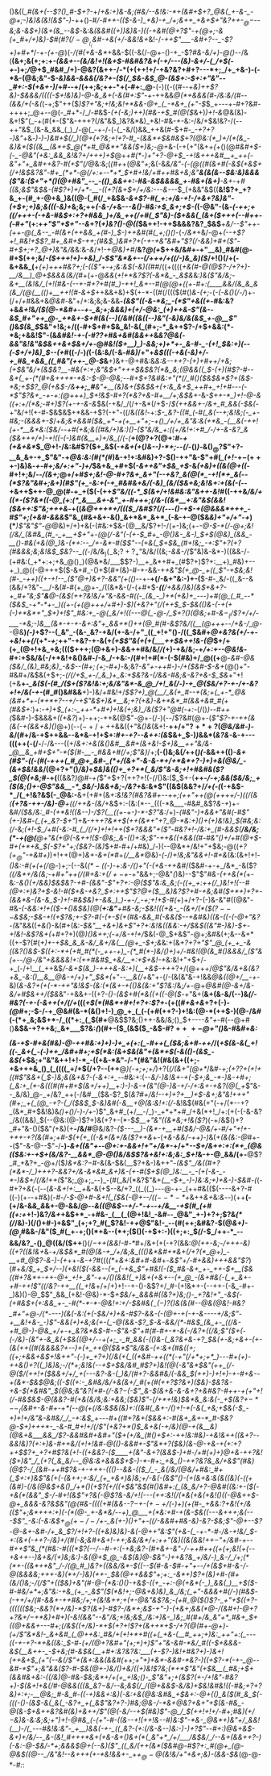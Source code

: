 ()&((*_#(&+(--$?()_#-$+?-*+/_+&:+)&-&;(#&/--&!&:-*+(&#+$+?_@&(_+-&-_-@+;-)&)&(&!(&$"-)_-++()-#_/-#++-(($-&-)_+&)-+_/+;&++_+&+$+"&?++-$_@-$--&;&-&$+)(&+(&_--&$_-&:&*(&&#((+)_)&)&_-)((-+&#(@+?$"-+(@+;-&(+_#+/+)&)-$_#(#$?(/-@__(_($_&_#-+&(+/-&&!_&+*&!-/_-++$"___-&#+?--_-$?+)+#+*_/-+_-(+-@_)(_-/(#(+&-&*_+&&-$((-&(/-@+-()-+_-$?_#&-&/+)-@()--_/&(__(&+;&(+;+:+_-(&&+*--(*&/&!+!(&+$-#&#&?&+(-+/---(&)-&+/-(_/+$(-+_-)+;_/_@+$_#&#_/+)-@&?(&++-/-*(+(++!+/-+&?&?+#+?---*+;_/+_+&-)-(-*&-(@&;&"-$_-&)&&-&&&(/&?+-($(/_$&-&$_@-(&$+:-$+:+"&"--_#+:-$(+&+-)_/+#--+/(++;&;+_+_-*+(-#+:_@__-(-)((-((#--+_&)++$?&)-$&&&/((((-$+!&)&)-@-&_&+(-&(#+:$"-+-_++&&_@(*+&&&(#-/&:&/(#_-_-(&&/+(-&(_(-+;$"++($_)$?+"&;+!&;&!+*&&-@+_(_-*&+_(+"-$_$_+---+-#+?&#-++++;_@+--@(-_#+*-/_/-#&$-*(+(-&;_)_++)(#&-+*_$_#(@($_&+)_)+!-&_@&(&)-&+!$"(_-+(#(*-($"&-+++?(/&"&$_)&?&*&)_+&!-#&-+-&:-/&/+$&!&?-/(--++"&$_(&-&_&&_(_)_/-@(_-+-/-(-(_-&/()&&_++&(#-$+#-*_-+?+?-)&"+*&_-)-)-)&#+$(/_)(@+(+?&;+!+?-#_-(&&*+$&#&$+?(@&:(*_)+/(*(&_-&)&*($((&__(&*+$_@(*+#_@&*+"&&($+)&;-@_+&-(-+(+"(&+_+(_+()(@_#&#+$-(-_-@&"(+&:_&&_&!&?+/+++)+$_@+_+#(*-)+"+?-@+$_-+!&+++&#__+_++(-&"+"+_&#++&?-#(+$"(/_@&:&;(*(#+*+(_@&"+;_&(-&*&/&"-(-$(@($(#(&+#(-&$(+&$+$($_/+!&$&?&"-#+_(*+*-@(/+:+--*+*_$+#+!&/+#+_+#&+&;&"__&_(&(&--_$&:&)&&&($"&:($+"+*()(@+#&"_--_-(()_&&++:-#&-&$&&&&_+-#&+(&+)__-&+*-+_#((&;&*$"&$&-(#$?+)+/+*-__-((+?(&+$+/+/&:---&---*_$_(+&&"&$((__&!$?+_+?&_+-(#_+-@+&_)&((@-(_#(/_+&$&*-&+_$?-#(_+:+/&-+!-/+&+?&)&"-(+$+;+)&;&_((_$($-_&)+*&;&;++_(-&-/+_&---_&()-#&:+$_&+;+$-(_(-@&"-(&*-(-++;_+_((/+++-(-+&-#&$+:+?+#&&_)+/&_++(/+#(_$"&)-_($+&&(_(&+($+++(--_#+*_+-(-#+"_(+:+*+"$"+$+"--&*+?(_+)&?()-@((_$&++!-++$&&&?&?_$&$__+*&/--$"++-(++-@(_&--_-#(&+(++&&_+(#-)_$-)++&#(#(_+;()()-*(-_/&*_+&/-@+*(--+$?+!_#&!+$$?_#+_&#+$-++;(#&$_)&#+?+(-+-+&"&#+"$?(/-&&)+#+($"-#+$+;+?_@+)&"&/&*&:&_-&_/+!-+_@&)+#_/__&?_@(+_$++&/&#+-+"__&)_#&#(@-#+$(++;&/_-($+++!+)-+&)_/-$$"&*&+--(/+++/+((/-)&_&)($_/+!()(/+(-&+&&_(__+_(+)+++#&?+;(-(($"+-+;&:&$(*-*&)(*(*_#_#_/((+((((_+&(#-@(@$?-/+?+)-__/&__)_@+$&&&*(*&/(#_+(+-@_&&_(_+!+*&?$?(-&*&_-_&$&_&:_)&($"&/&;-&+__(&!&/_(+!(#&-(--+-#+?+#(#_)-++!_&+--#(@(@+((+-#+:(____&&/(&_&_&(&_/(@(__(()+__++!(#-&+$_++&&+&)+$(+-*-((#(/((($(#()_&-(+;_-(_-(-&()(/-/_)+-(/+/_+_#&&+&_@&#-_&"+/+:&;&;&-&&__-*(&$"((-&-*&;_-(*$"_+&(_(+*-#&:&?+&_&+!_&_/($(@-*&#+--+-_&;+;&&&)+(+/-@&:_(+)++&-$"(&--&$_#+"++_@-_+*&+-$+#(&(--)(/&#((&((--)&"(-&)&/&(&$_+-@__$"()_&_$(&_$_$&"+!&;+/((-#+$+#+$&_&!-&(_(#+;-*_&++$?-/+$+&&:(*-*&;+&&!$"-$($&_&#&!-+-(-#$?$?+#&+&#(&&++_&*&?_@&(-&&"&!&"&$&++&+$&_+/+*-@_#&!($+__)_)-&&;+)+*+-_&-#-_-(+!_$&:+)(--(-$+/+)&)_$--(+_#((-/-)_(_(-(&:&/(-&_-#&)_/+"+_&$(((-+&(-&)+/-+_#&_+&&_((_#&"(++-_@-$_&__+)&+-@+#&:&*&:&--++?-$($+)+#+_+/_+&;(_+$&"&/+(&$&?__-#&(+:+;&"&$+"+++$&$&?(*&_&;(@&&((_$-_(+_)(#$?-#--&*(_+-(*(#+&+++*-*&:-$-@-@&;-_-#+$+?&#&:+"(*(/_#()($&$&*$?+(&$-*&;+$$?_@(+&$-/&__++;_#__&"+__(&)&+($&$&+(_+:_&_&+$_++#+_+!+#---(-*$"$?&+_-+-+:(@+++)_$+!&$-#+?(*&?+&-#+__/+;&$&+-*&-_$++-*_)+!-@-&((+:+/(*&;-#+)$?(_+_-+-&-&_$&(-+&/_/(/+-&*(/+$-/_$(++&&+-/&+_#_&&(-$&(_-+"&/+!(+-#_-_$&$&$+*&&-+$?(-+"-((/&_((&!_-+:_$-_&?-((#_(-#(_&(--+;&!&;(-_+-#&;-(&&&+-$_/+*&;&+_&&#($&_+*-+(+__+"+;-+()_/+/+_&"&:&(+*&_-(__&(-++!(+-*__&*&:($&/--+#(+&;&((#&/+)&:_)()-($"&/&_+:((+/&!+:+#_/-/+-&-&?_&($&+_++/+)-_+!((-(-)&#(&__+)+/&_(/(-(*__+$(@$?+?(@+:_#-+(+&+&*_$_@+!-/&:&#$?($+_&$(-_+&*+(+*_(_)&--)-*+;--(/-_()_)-_&$()_@$?$"+?-__&_&+-+_$"&"-+_@&:&:(#(*(#_)&-+!+:&#&)+?-$()-++"&-$"+#(*_(+!-*+$-(+++$-)&)&*-*_+-#+;&/+:+"-)+/_$&+&_+#+$(_-&++&"+$&_+$_-&*(+&)+((_&_(@+((*-#+!+;&/-_-/(&+;_@+/+#_$+;&!-@-#+?&+_&+"(--+&?_&(@(*_-+!(*+_&(--(*$?&"&#+;&*+)(#$"(+_-&:+(-+_#&#&+&/(-&)_(&/($&+&;&!&*+:+(&(-(_--+&++$++-@_@(#-+_+($(-(++_$"&/((-*_$(&+/+!&#&:&"&++-&!_#((-++&_/&/+((*-($?&*((-@_(+:(*_&___&+-&"_+-#+++;(/&-((&*__+:&"&$(&&!($&++:$"&;+++&_-+((*&*_@+++*+/((($_/&#$?(/(--_-*()-_+$-+(@&&&*+++_-#$"+;(+&#-&&_&*$"&_(#&+&+-&()_&+*&*_&+*_(-&-+-@($&_&)+"+/+"-+_)(*___)$"&"$"-@_@&)+/+)+&(-(#&:+$&-(@__&/$?+!-/(*+*-)&;(+-*-@-$-*(/-@+;&!(/&/_(&#&_(#_-_+__+$+"_+-_(@(/-_&"(-(+-$_#+_-@()&-_&-)_$+$(@&)_(&&_-__()-#&(+&(@_)&-(*+:--_/+-&*-#($$"--(+&(_$+$&_(#+!&;_-+:$"+?_(+?(#&&&;&;&!&$_$&?--_((*-/&/&$_)(_-$&;$?+?_+$"&/&/((&;_-&&-/(_$"&)&-&*-)((&&-/-(+#&:(_+*+:+;+&_@()_)(@&*&/___$$?-)__+_&*+#+_(#$?+)$?+:__+)_#&)+--+_)_@((-@+++$($-&+#_-()+$(#+(&)-#-+-&&-+*+_&"_$(+_@-_+((_$"_-+$&;&!(#-_-++)((+-+!--_($"_@+)&_+?-&&"(+((_)-*-+-__+(/-&+"&:-)+-(__$-#-_&/-((_&--&(&&/+?&"-__/-&(#-#(+_@+-_/((&*&-(/-(+#+$-*__((___/_+&_&/_)&)(_&$+&+?-+_#+"&;$"__&__@-(&$(++?&!&/+"&-&&-#((-_(&_-_)+*(+&)+_---)+#(@_(_#_--*($&$_-+*-*+-_)((+-(+(@+++/+#+)-$_)(_+_&?+"(/(++$_$-$&(()&-(-+(+(-)+*&*+"_$+)+!$"_#&:+_-@(_&/+!((---@(_-@-/_$+?()(@&;+#-&_$-_($_/$?+/+/-___-*&;-)&__(&*-+-+-&+:&"+_&&+*()++(@_#(#-&$?&/((__(@++_+-_-/+&-/_@-*-@&__)_(-)_+$?--(_&"_-(&-_&?-+&/(+-&-/+"_((_+!+"()-/((_$&#+*_@_+&?&(+/-*+-+_&!_+_+(/_(+*-_+;_++"-+&?-+-&(+_(+$$"&(+(+(___++$&++!&-(@_$+/+(+_(@+!+&_+&;((($+++;(@+&+)_-&_&++#&/&/_/(_+)-+&/&;-+_/+:+--@&!&_-#+:+$&/&(-/+*&!+&()&#-/-&_/-+&:-/(#+!+#(*-(-$(#&)+/_@((+__@-*&#-@&_($&/_(&)_#&;&)_-&$--(#_$+;($+;-#+)-*&;&?-*&"+_-++#-)-/+_($&#-$-&+*(@()+"-#&#+/&$&(+$+;-*(/(/+$_+-/_&_)+_&:+$&?&-(/&&-#&;&-&?+&-$_$&*+"+!(+&__+-*_&($(-(#_/($+($?&!&:+;&/&"&*-&_@_/+!_&(/-)-+_@($&/+?-+-/+-&?+!+/&(-+-*(#_#()&#&&__+)-)&/_+_#&!+/_$$?+)_@(__/_&(+_#--+(&;+(_+-*_@&(&#+*+-(*+*+?--+/-+$"&$+)&*__&;+?(+&)-&+*&*_#(&&+&#_#(+(#&$+:_)+:-*+)+$_(+:-_++-*+#+)+!&(+;&)_/&($?+"_@_#(-+:-*(/()_)_--#_++(_$&#-)-$&&&+_((+&?_)+)-++;_-_++&(@$"-@+-(/-)(--/$?&#(@+-(_$"$?-+-++(&(&(-*+(&&+*&)()_@+)(--$(-+/+++$&&((+"&*()&*(&+!-__++/+"$?+*+?($_@&/&#-)-&_/(#+/&-+$++&&--&*&-+!+$+:_#+-+?--&++:(&_$&+_$-)_)_&&*(_&?&-_&-+---(((++(_-_(/-__/-/&---((+/_&+:+&(&()&#__&#+(&+&!-$+)&__++"&/&-_@__&_+#+$+"-*($(#-__-_#&&+#(/+;$"&)_/+;__(-()&;&(_/_++(_)(_-&&++$($()_-&+(#$"-((-(#(-+++(_#_@+_&#-_(*+/(&+"-&-&-*+/+*&*+?-)+)+&(@&/_-(&+$&!&&_/(@+?+"()_/&)_+_$&)&(()+_+?+*(_&/$"&-&;+!+#&#&($?_$(@(+&;_#-+(__((&&?_)_@_#-+(_$"+$+?(++?+!(_-(_/()&:($_$+-(__++*-/_-+;&&($&/&;_+($(_&;()_+-@$"&&__-*_$&/-)&_&+&;-/&?+*&:&*$"((&$(&&?+/_/+(-(_(-+&$-*_/(_+!&?&$(-_@&:-__&+(+#+(&_+:&!&?(#&?&#+--++;(++"++(@(++++/-)(*(/(&(__(+?&-++-/&)-@__+((/++&-(*&/_+&$+:-(&:(*--_(((-*&___-#&#_&$?_&-+_)+-&#_/($&/&:_#-(+*&!((&--)-/$?(__((+-+-)-*-$$?$"&:_/+)-_(#&"-)+*&&+"&#(*-#$"(+-)&#-(_(+_&?-$+"_)+&-++_+?&*+$(++(&*+"+?_@-*&:+)()+(+)&!&)_$(#&;&:(/_-&;_(+!-$_/+#(-&:-#_(_/(/+)+!+!++($+?&&&"+($"-#&?+!-/&:+_(#-&&$(__/&/&;(*-+(@(__@+"&___(+_@(-&++!($-@&;_&-(()+:&;$"-++*&*((+&&((#-#&"()+/+#(@+$-#+(+*+&_$(-$?+"+;($&?-(&)_$+#-#+/+#&)_/-)(--@&*+/&!+"+$&;-@((_$+?(+_@$"-+&#+)_)+!++(@+)_&+-&+(*_#+_(/__&*_@&)-*(*-/_)+!&;&"&&+!-#+&_(&:(&+!+!_-()&:-#(+(+(/_@-)+;-(--&(_$(*-(($-)_-+:_&-/()+"(-(+&-++&#_/($&#-+-+_/&*_-&($?___((/&*+/&(&;_-+#+"++(/(#+_&:+$(/+-+$_-+"&&+;-@&"_(_)&)--$"$"_#&-(++&(*(_+-&:-*&_()(_+/&_&)_$&$&?-_+#_-(&&"_-$"+?+:-@($$"&:&_&;(-((+_+:++(/_)&!+!(--#(@+:+)&?+$_-&!-#($+&-+&?_$+:++$"$?_@+_($__&)&?$?+#-+&;&#($+*+)+?+-(&&*&-(&-&_$-)+!-#&$&)+-&&_)_)-+-/_-+;+!+$-#(*+)+/+?-(-)&-&"_#_((@&"-#&*_-(_-&&:+!+(($-+()&$&)(@(___+:&"__+#&-&;-$&!(((+&-_-(&+/(*($(_$?---$&$&;-$&-+!(+$?&;+-$?-#(-(+-$(+(#&-&&_#(-&&($--+&_#&)((&-((-(-@+"&?-_(*&"&&((_+&(_)-&(#+(&:-*_$&"__+&+)&+$"+?+:&!&((&&:_-+/_$&$((&"_#-)&)-$+-+!&!-&$?&+(*+#+?+)(@_)()&++;(-+/&-+!+/_$&(-@_$+&$"-@+;&#&(+;&--&+*((+-$?(#(*_+_)+-+$&_&_&-&/_&+/&(__(@+_-$+;&*&:+(&*+?+?+"$"_@_(+_+_-&((&?()&$-$((+:-*+(+#_#(*(-_++-+)_-(*_#(*-)&/()+)+/-#&!(@(&_#()&&&/_($"&(+--/_@-/&"+&&&&!+:(++#&#_$_+&/__+:+$_+&!_-+*&:&!+"+$+/-+_(-/+!__(_++&$_/-&+$(&_)-+++&-&:+)(__+&$-++_+?+/(@+++/_@$"&/&+&(&?+&_-&:()__&__@&-+/+)+"_$&*(_+"-*-__&(/+*&"+-(/-(&(&"&-+!&&_@&((@+/__-+-_&)(_&-&?+(+(-*-++"&!&$-(&:(*(&+-+(()&(&:+"$?&:_/&;_/+-_@+*_@&#(@-&+/&_-_&/+#_$&++/($&*&"-+&&+-((+?-_()-(&$+#(*&((+((-@($_-+"&+(__&+(&-&/(--)&*(/-#&?(-+-(*_-&++(+/(/+_(((_+$(*(#&*+#+!+?+:$?+_-(+((#_+&+&_+?+(-)_-(@_#+;-$-/-+_@&#(&-*(&()+!-)_@_+_(_(-(+#(++?-)+!&:(@-*(++$-)(@-/&#(-(*+_&;&$+*-/_((*+:_(_$(#+__@&$$?&;()++-&&/&;()_$+----_&"+_-#(--@+#()__&$&-+?++&;_&+___$?&:_(_)(#+-($_(&$($_-&$-#$?++____-+-$_@+"()_&-#&#+_&:(&-*+$-#+&(#&)-@-++#&:+)+)-)+_+(+:(_-#++(_($&;&*+#-++/_/(_+$(&-&(_+!((-_&+(_-(-)++_/&#+#+;+$(*&:(&+$&(&"+(&*+$(-&(()-(&$_-&$(_+$&;+"&"&++!+!-*_-((+&-*&"-/-*(#&"&!(#&(&+((+;-+&+++&_()_(_((((_+/+$(/+?--(++__@_)(-+;+;+/_)+?(_(/(&+"(@+*_/&#-*+;(+$?$?+(+!+((#$"&&+(_$-)&;&(&+&?-(-&+:+_-*-#&:+:(--*&/-)&!&+-+_(-$+;&_-*-)&-+#+;(_&:+_(*-&(((#(#+#+$(&+/_++)__+:_)-)-&-+(_&"(@-)&-+/-/+:_&+-_+&?(@(_+*$"&--_&/&)_@-_+/&?_++(-/&#__($&_-_$?_$(*&?_#+/&!--+)+?+__)+$-&+;&"&!+++"(#+;_+(_(@_-+?-(_/($&$_$_-&)_&_#(-&__+_@_(&:&!+:(/-*&!&$(#&(+"(-+/(*--+?_(&*_#+$&!&)&*()+_()_/-)-/+*-)$"_&+#_(+/__-/_)-_+*+*+#_/+&(*+!_/+:(+(-(-&-&?_/&((&&)_$(--@&:(@-)$?+)&(+?+-(*-$_$__+"&"((&*&;+!&($?_)(-+/&$()+?_#+"&-()($&"_(_+&)(+__-/&/_#___@&/&?-_($---__)-(&*-+__+#($&/-@&/+_-#_/+"+!+-+*+-+?(&(#+;+#-$(+(+_((-&*(&+/&($?++&_+-(_+&-&&/-++)-)_&(+_(&(&:-@_#+--($"-&-@--$"-/__-)-_&+((&"+--@+:+-&&+!+"+/&*-_+/+*_--$+/&++:+:(*+_(@&(($&:+-+$+(&/&?-__&&*_@-@()&/&$$?&+&!+:&;&:_$+!_&-+-@_&&/(+-__@$?_#_+&?+_-@+/($_)&+&:$?-$_#-&(&-$&(__$?+&-)&++"-_(&$"_/&((#+?(*&*-/_)+++?-&&?+/&-&*&#_&+)&-(+-#($+$(@_)&:__-_-(+(-&-_-*-)&$+/(/&!++(_$"&;_@+;_--)_-(#(_&/(*&?$"&+_(__-$+_-)-)&:&;+)+&-)-$&#-(_(-#+?+*&*(_-_(--(_&-&+!+:__+_&-&(+$--&/+?_((_((_)---@-+-_(++#&(($(----&+?-#((-)(+--+#&)(-_#-/-$-@+#-&+!(_($&(-@+--/($(--*-*+$_&++_&+_&:_&_--)(++__(-(+/&-&*&_&*&+-@-&&/_@-_-*&((@&$--+/-*-+--+/&__-+$(#_(+#((+:+*+!-)&?_/&+_+&$+*_-+#&-_(__(_(@+!&!_-&#--_@&"_+-)+?+;$?&_(*(/_/&)-)(/()+#-)+&$"_(+;+?_#(_$?&!-+_+_@$"&!-_--(#(++;&#&?-$(@_&+)-$(@__($_#&&-/&"($_#(_+-+;()(*+&--(*+;($()(-+$+:-)((+;+:_$_(_/-$_/++-*_--&&/&?_-()_@((&/($++__()(/_$-$++(&&!-#-*_#+/&+(+(-+?(&&:_@(++-&;-/+++-&)((+?((&!&+_&_-+/&$&*_#(@(&-+_/+/&;&_((()&*&#+*&+(/+?(*_@+)_-__+#_@$?-&-)-(+_++-_&-+?_#(((_(*_+_&+:&#+#-&_#+-_&$"+/-#+&&)+++&&"$?_)(#+*&/_$_+_$+/-_-)(+&!($(-&&--(+_(-+&_$"+#&!(-($_#&-&+_+-_++-$_+__($&((#+?&*+-++-@+_+!+_&"-++/()(&&!(_+)&+(+&+--(+_@_-(&+#&(-(_+_&+-+#-++!$"_((/&?-++__((_+!&*+/+/+)+!--+-()-&$?+/_#-(+!&*+-(--++-(-&_-#+-_)&)()-@_$$"_&&_(+&!-@&)-*-$_+___$&/+_&&&#((&?+)&;()-_+?&!+"_-&$(-(_+#__&$+(+:&&_+-_-#(*-*-*-@&!+:+/-$&#&$(_-(-)$?()&*(&(#_--@&(_@&!-#&?_#+"+*_@-/(*--_--)(&(-&:(+_(-$&/+)+&-#$?-&&-(-(@+-+(_-+-&*----+/&;$"-+__&!+&-_-)$"-&_&(+_)+*&;&(+-(_-@(&&*-*$?_$-&-&&/(*-#&$_(&_+-_((/&-+#_@-)-@&_+/+-+_&?&*&$-#-__-$"&-$"+#__(#-#+_-*-_&(-/&?+((/&;$"($_+(_-(-/&)-(&"+-&_&(+$&((@+/--+(+;_-_#_&&(-(()&-(_&?&+&-+?_$&(+-&;+&+-(__+-_(&(++((#(&&&&?+--)+(_+_++__@__($&*$"&/&&-(+:&+(#&_((+;((+;+&&+&$+!&++"-(-)+_+?+)(/&(+(_((*&#-++((*(-+"(/+*+;+*_)---#+(+)-++&()+?((_)&)&;-/(*+;&!&(--+$+$&/&#_#$?+)&!(@(-&"&*_$&"(++_(/-@($_/(_+_+!_+($&&+/+/_+(---&?-&-(_)&/(#+?-&&#&/(-&&_$(++)-)+!+)-+-#+&--+*(*&*-$&$_@&;((-$((+:-_&#&/&/+&(&+/_#(+(#(++?$?&_+)($&)-$&?&-+&-$(*&#&"_$(__@&;&"&?(*_#_-(/-&$?-$(-$"_&-$__(&+&-&-&+?_+&#&?-#++-_+_(*+"+!(/-#&$&$-@(&&?-#(+&(&/&;&:+&&;($&)$"-*(/+*+!&)_$&*&_&:&(-_+$_(&?+$-*--_(($&#+-_&-#+-+*(--@(+(/&:&$&(&)+:((&#(_&+-/()+!-*(-&(_+&;+$&(_-_$_-+)+!+/&"&-&#&/_/_-+:&$_+__---#+((#+?&_+_($&&+:-#(&+_&+-*_#-$&?_@-$+)+++*-_-&-#_#+!+/(/$"(+&?+*()_$_&+&(-+/&)(@-+(&__&)(@&+&___&&_/$?-&&#&#_+&#+"($+(+/&_(#()+$+:-++!&:_#&)-+&!&++((&+?-_-&&!&)$?($+:+)_&-#_+_+&/(_+!+!&#-@(_()-_&_&#+-$"&*+?($&)_(_&-@-+&-_+_(+:+?+_+$$?+_+?+#$?&*(*+!-(_(+&&?-(_$____+(&"-&+?(&&$-)+#-/+#_(+)+)_@+&-++?&!($+)&"_/_(+?(_&_&/--_@&:&+&&&$+$-)-*-#+:_+&_()-++?&?&_&/+&$"(#&)(@$?-/_(&#-++#$?&-+-+++-((()-*-&&*-(($_/_-_&(/&/(@&/+#&:_#+(_$+:+)&_$"&(+(-(&++;+:&/_(+_+&+)&)&;+/-&(-(&$"()-(+(&+&:&*(&((&*_)(-((+(&#_)-*(/&_(@&$+&()_/+*()(+$?_(+/($($+$&"&$(#()_&_#+:(_(*&_&/+?-@&#((&:+-($(-+&(*(&&"_$-/-#+!(&$"+?&(-@$?&-&/+!(__---(++:&!_(_/(*&(+__&(+&!()(*(-_@&++$-@+_&&&-&?&$&"(@(#&-((((+#(&_&--$?-$+-($+-+/($-)+)(+(#-_+&&:$?+$&!(*+/__&__((*$"+;&*+++:+)(-(*(@-_+-&*&/--+)_@___+(*&:+#-+(&-$&((*_---_&+++;&*(--_-$$"_-&:(-&:&$+$_@(+-/-/+$_-_&(+-)(*_)+"+-_((/-&&#+#&-__&)-*&?-$&;$"-@+-_-$?-@-&+-&#-/+_&_$?_/+!+?-((+&)&)&)-*_&(_-@+_+"&:$"(+&-(_-+-*-#-/&-+!&/_$-*+:(*&+(-_++?-/&)__+/(#(-&;&#+&+!-++;_&&/&*_/+:+_+"_(&)(*(&(&&!+$+-$"+/&#-_+--#++$"&_(*(#&:-#(((*$?(--/_--#_-+:(-+_&;&?-_(#_+&+-*&"-/-++#++((+(+;&!(+(--+&++--)&+&/(+_)&;&:_)-_&_(@+$_@_-&$_(&)_@-$&"-)++&?&_+/&/-)_&-/_/+;(*(*+-((&*+*&"_/-/(@_#_)&?+((&&/&*-$(_(--$(#-&-$_#-_+"+--/+(&$+#-&-/-@(&&&&;+++-&)(*+/-)&)(++-_$_&(@++&&$"+;+:_-&*+)$?+(&)+#-*(*_#+(&/()&;-/(/$"+(($&)_+&"(#-@_-(*&:()()-+____&$-((+_-+:-@(+&*(-_)_&&(_)__+$($-#-#&/+*+;&"&:-+&_(+_-_&$"($(*&!+;-@&+&)&)_&_/&;(_+"-&&&+#(/-)(#&$-(_-++_/+/(#-&&+-++#&;_/+;+*(_&!&++;+(+-_@&"&*$?&;-(+#_@($()$?-_+"+$((+?-(((((($&;-&&?(*+/&)-*$?(&+)-#$?-/&*+;&$-_+"-)-(+&+;&&(*_@-/_(&#+!-@+?+?&$+/-$+*&)+#+)(-&!_(&*&"_-_-&"_/&;+!&;&$_/&:+)&-_)&;_#(#+/&_&"+*_#&+_$+((@_+&*&+__---#+;(__/&$((+/&)-*+$(*+?+!$?+(&++*+$-/+?(@(#+*-@+)-(+/$"&*&!-_&+&#_(_@++&:_#&/+(+!+*+#((+(_+&-(__#_++;+)&:_++"+:(_---((-+-+?-*+&((&:_$-#-(+/(@+?&#+"(*+;+)+)$"+"&-&#-*&/_#((-$_+&&&-&$(__&++-_-$_+&;(#-&_$&(__+#+:&?&?&:___(+-$?-)&!+#&?+)-)&_+!(++&+$_(+"(--&(/$"+(&*+:&&(&&#(++;+"+)_+&*_-&&_#-*&?-)(_(+$?-*(-+-_@--&#-*$"+;&"&_&($?-#-$&_(@+*-)&/()+_&/((+)&!$?&;(*+*$"&"(+_$&__(_#&;+$+(&_&#&+&:-((/&)_@-#&*-$&;&*+/+(+_+!&;()-_$"&"+;+(_&$?(+-/+!&"-#&?+)-$(&+!+&(/_#-@&&(((*&_&*$?-$&/--&;&$(/_/(@+&&$-_&/&)+$&!&#&!((-#&;+?+?&)+:+;-__@&;_#-&_#-((-+)&&+:&)(-&:+&(@&:&#&_+$&_+:-@_+(_()_&($(#_&_$__(-_(((_-()-(&$-&(_&(_-&?+_+(_&$"&?+?-)_#&;_@&_-/-*&+_@&?+&+"_+_$(&-#&_-@(&-$+&++&?&#(*&)+&+_+/$"(@(-&/--+$(#&)$"-@_/_$(++!+!+/-#+;_#&)($+/-$&)&-&:&;&;+"_)+!-@_#&_(-(*+"-#-_(_(&--+!(++!&--#_)&:$"-*&-_@&*+)&"+/_&&!(__)-/(_---#&!&:&"-_+__)&&(-+-_((_&?-(+:(/&-&--)&:-)-)+?$"-_-#+:_)_@&+&$-&+)+/&/--_&-(&!_#+++*&+(+&-&+()&+(*(_&"+*_/+/___/&$&/_/--&+(&&++?-)(-&:-@-__$&/-*+;&&&$_@+(--&)(_$"_((_&/(++(&*($&#_@-#$?+:_#(@+_(@-@&$_((@--_/&"&!--&++*+(+*-*&!&&+-__+*+$_@-@($&!&/+"+&+;&)-(&&-$&*(@-@-*-#_:_:
